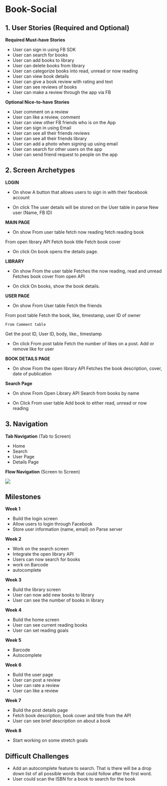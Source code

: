# Book-Social


## 1. User Stories (Required and Optional)

**Required Must-have Stories**


 * User can sign in using FB SDK
 * User can search for books
 * User can add books to library
 * User can delete books from library
 * User can categorize books into read, unread or now reading
 * User can view  book details
 * User can give a book review with rating and text
 * User can see reviews of books
 * User can make a review through the app via FB


**Optional Nice-to-have Stories**

 * User comment on a review
 * User can like a review, comment 
 * User can view other FB friends who is on the App
 * User can sign in using Email
 * User can see all their friends reviews
 * User can see all their friends library
 * User can add a photo when signing up using email
 * User can search for other users on the app
 * User can send friend request to people on the app

## 2. Screen Archetypes

 **LOGIN**
* On show
A button that allows users to sign in with their facebook account

* On click
The user details will be stored on the User table in parse
New user (Name, FB ID)

**MAIN PAGE**
* On show
From user table 
fetch now reading
fetch reading book

From open library API
Fetch book title
Fetch book cover

* On click 
On book opens the details page.

**LIBRARY**
* On show
From the user table
Fetches the now reading, read and unread
Fetches book cover from open API

* On click
On books, show the book details.

**USER PAGE**
* On show
From User table
Fetch the friends 

From post table
Fetch the book, like, timestamp, user ID of owner

	From Comment table
Get the post ID, User ID, body, like., timestamp 


* On click
From post table
Fetch the number of likes on a post.
Add or remove like for user

**BOOK DETAILS PAGE**
* On show
From the open library API
Fetches the book description, cover, date of publication

**Search Page**
* On show
From Open Library API
Search from books by name

* On Click
From user table
Add book to either read, unread or now reading




## 3. Navigation

**Tab Navigation** (Tab to Screen)

 * Home
 * Search
 * User Page
 * Details Page

**Flow Navigation** (Screen to Screen)

 ![](https://i.imgur.com/wjNwcUS.png)
 
 ## Milestones
 **Week 1**
  * Build the login screen
  * Allow users to login through Facebook 
  * Store user information (name, email) on Parse server

**Week 2**
  * Work on the search screen
  * Integrate the open library API
  * Users can now search for books
  * work on Barcode
  * autocomplete

**Week 3**
  * Build the library screen
  * User can now add new books to library
  * User can see the number of books in library
 
**Week 4**
  * Build the home screen
  * User can see current reading books
  * User can set reading goals
  
**Week 5**
 * Barcode 
 * Autocomplete
 
**Week 6**
  * Build the user page
  * User can post a review
  * User can rate a review
  * User can like a review
 
**Week 7**
  * Build the post details page
  * Fetch book description, book cover and title from the API
  * User can see brief description on about a book

**Week 8**
  * Start working on some stretch goals
  
   
## Difficult Challenges
  * Add an autocomplete feature to search. That is there will be a drop down list of all possible words that could follow after the first word.
  * User could scan the ISBN for a book to search for the book
  
